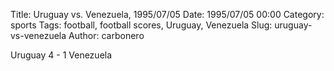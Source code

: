 Title: Uruguay vs. Venezuela, 1995/07/05
Date: 1995/07/05 00:00
Category: sports
Tags: football, football scores, Uruguay, Venezuela
Slug: uruguay-vs-venezuela
Author: carbonero


Uruguay 4 - 1 Venezuela
